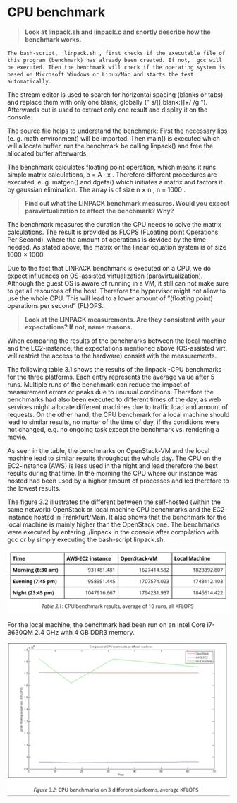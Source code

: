 # CPU benchmark  

> **Look at  <span>linpack.sh</span>  and  linpack.c  and shortly describe how the benchmark works.**

    The bash-script,  linpack.sh , first checks if the executable file of this program (benchmark) has already been created. If not,  gcc will be executed. Then the benchmark will check if the operating system is based on Microsoft Windows or Linux/Mac and starts the test automatically. 


The stream editor is used to search for horizontal spacing (blanks or tabs) and replace them with only one blank, globally (” s/[[:blank:]]\+/ /g ”). Afterwards cut is used to extract only one result and display it on the console.


The source file helps to understand the benchmark: First the necessary libs (e. g. math environment) will be imported. Then  main() is executed which will allocate buffer, run the benchmark be calling  linpack()  and free the allocated buffer afterwards.


The benchmark calculates floating point operation, which means it runs simple matrix calculations,  b = A · x . Therefore different procedures are executed, e. g.  matgen() and dgefa()  which initiates a matrix and factors it by gaussian elimination.
The array is of size  n × n , n = 1000 .

> **Find out what the LINPACK benchmark measures. Would you expect
paravirtualization to affect the benchmark? Why?**


The benchmark measures the duration the CPU needs to solve the matrix calculations. The result is provided as FLOPS (FLoating point Operations Per Second), where the amount of operations is devided by the time needed. As stated above, the matrix or the linear equation system is of size 1000 × 1000.


Due to the fact that LINPACK benchmark is executed on a CPU, we do expect influences on OS-assisted virtualization (paravirtualization). Although the guest OS is aware of running in a VM, it still can not make sure to get all resources of the host. Therefore the hypervisor might not allow to use the whole CPU. This will lead to a lower amount of ”(floating point) operations per second” (FL)OPS.


> **Look at the LINPACK measurements. Are they consistent with your expectations? If not, name reasons.**


When comparing the results of the benchmarks between the local machine and the EC2-instance, the expectations mentioned above (OS-assisted virt. will restrict the access to the hardware) consist with the measurements.


The following table 3.1 shows the results of the  linpack -CPU benchmarks for the three platforms. Each entry represents the average value after 5 runs. Multiple runs of the benchmark can reduce the impact of measurement errors or peaks due to unusual conditions. Therefore the benchmarks had also been executed to different times of the day, as web services might allocate different machines due to traffic load and amount of requests. On the other hand, the CPU benchmark for a local machine should lead to similar results, no matter of the time of day, if the conditions were not changed, e.g. no ongoing task except the benchmark vs. rendering a movie.

As seen in the table, the benchmarks on OpenStack-VM and the local machine lead to similar results throughout the whole day. The CPU on the EC2-instance (AWS) is less used in the night and lead therefore the best results during that time. In the morning the CPU where our instance was hosted had been used by a higher amount of processes and led therefore to the lowest results.

The figure 3.2 illustrates the different between the self-hosted (within the same network) OpenStack or local machine CPU benchmarks and the EC2- instance hosted in Frankfurt/Main. It also shows that the benchmark for the local machine is mainly higher than the OpenStack one.
The benchmarks were executed by entering  ./linpack  in the console after compilation with gcc or by simply executing the bash-script  <span>linpack.sh</span>.

![Image not found](1.png "CPU Benchmark Result")

For the local machine, the benchmark had been run on an Intel Core i7-3630QM 2.4 GHz with 4 GB DDR3 memory.

![Image not found](2.png "CPU Benchmark Result")

